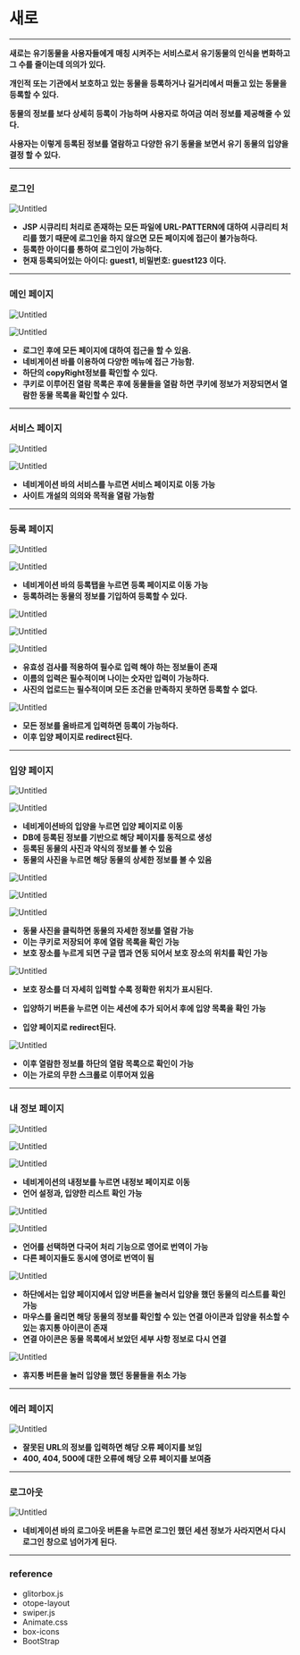 # 새로

---

**새로는 유기동물을 사용자들에게 매칭 시켜주는 서비스로서 유기동물의 인식을 변화하고 그 수를 줄이는데 의의가 있다.**

**개인적 또는 기관에서 보호하고 있는 동물을 등록하거나 길거리에서 떠돌고 있는 동물을 등록할 수 있다.**

**동물의 정보를 보다 상세히 등록이 가능하며 사용자로 하여금 여러 정보를 제공해줄 수 있다.**

**사용자는 이렇게 등록된 정보를 열람하고 다양한 유기 동물을 보면서 유기 동물의 입양을 결정 할 수 있다.**  

---

### 로그인

![Untitled](https://s3-us-west-2.amazonaws.com/secure.notion-static.com/e5fbb5a4-a78b-4126-924a-f20bf83341b3/Untitled.png)

- **JSP 시큐리티 처리로 존재하는 모든 파일에 URL-PATTERN에 대하여 시큐리티 처리를 했기 때문에 로그인을 하지 않으면 모든 페이지에 접근이 불가능하다.**
- **등록한 아이디를 통하여 로그인이 가능하다.**
- **현재 등록되어있는 아이디: guest1, 비밀번호: guest123 이다.**

---

### 메인 페이지

![Untitled](https://s3-us-west-2.amazonaws.com/secure.notion-static.com/ceea20ad-1702-4dbf-96cf-0a2f90c177cc/Untitled.png)

![Untitled](https://s3-us-west-2.amazonaws.com/secure.notion-static.com/1abbf8be-f820-497d-a972-47ec958c997a/Untitled.png)

- **로그인 후에 모든 페이지에 대하여 접근을 할 수 있음.**
- **네비게이션 바를 이용하여 다양한 메뉴에 접근 가능함.**
- **하단의 copyRight정보를 확인할 수 있다.**
- **쿠키로 이루어진 열람 목록은 후에 동물들을 열람 하면 쿠키에 정보가 저장되면서 열람한 동물 목록을 확인할 수 있다.**

---

### 서비스 페이지

![Untitled](https://s3-us-west-2.amazonaws.com/secure.notion-static.com/9b7e226b-40ad-49c4-94d3-96c84f602877/Untitled.png)

![Untitled](https://s3-us-west-2.amazonaws.com/secure.notion-static.com/2c208ee7-f4de-4275-97de-28c096904afd/Untitled.png)

- **네비게이션 바의 서비스를 누르면 서비스 페이지로 이동 가능**
- **사이트 개설의 의의와 목적을 열람 가능함**

---

### 등록 페이지

![Untitled](https://s3-us-west-2.amazonaws.com/secure.notion-static.com/56d5ccf7-ea38-4d98-b920-7548e884a21d/Untitled.png)

![Untitled](https://s3-us-west-2.amazonaws.com/secure.notion-static.com/5eee3f53-14a3-438d-ab42-bec15b25ce2e/Untitled.png)

- **네비게이션 바의 등록탭을 누르면 등록 페이지로 이동 가능**
- **등록하려는 동물의 정보를 기입하여 등록할 수 있다.**

![Untitled](https://s3-us-west-2.amazonaws.com/secure.notion-static.com/90fb177a-9566-4c32-ad9c-4860ce181e0b/Untitled.png)

![Untitled](https://s3-us-west-2.amazonaws.com/secure.notion-static.com/28462577-e330-4fea-b359-bd3a29623174/Untitled.png)

![Untitled](https://s3-us-west-2.amazonaws.com/secure.notion-static.com/c60e0a16-98b2-47e4-a4d1-f58b02c44c29/Untitled.png)

- **유효성 검사를 적용하여 필수로 입력 해야 하는 정보들이 존재**
- **이름의 입력은 필수적이며 나이는 숫자만 입력이 가능하다.**
- **사진의 업로드는 필수적이며 모든 조건을 만족하지 못하면 등록할 수 없다.**

![Untitled](https://s3-us-west-2.amazonaws.com/secure.notion-static.com/027f17a6-22ad-421d-bb11-42894c111f1d/Untitled.png)

- **모든 정보를 올바르게 입력하면 등록이 가능하다.**
- **이후 입양 페이지로 redirect된다.**

---

### 입양 페이지

![Untitled](https://s3-us-west-2.amazonaws.com/secure.notion-static.com/93e4834b-79e7-4cd2-a618-87585cf55023/Untitled.png)

![Untitled](https://s3-us-west-2.amazonaws.com/secure.notion-static.com/e28ecbba-222a-4b6b-ac52-09186f0cf6fb/Untitled.png)

- **네비게이션바의 입양을 누르면 입양 페이지로 이동**
- **DB에 등록된 정보를 기반으로 해당 페이지를 동적으로 생성**
- **등록된 동물의 사진과 약식의 정보를 볼 수 있음**
- **동물의 사진을 누르면 해당 동물의 상세한 정보를 볼 수 있음**

![Untitled](https://s3-us-west-2.amazonaws.com/secure.notion-static.com/a4a98aea-efdc-45f3-8128-fb3d94f575e1/Untitled.png)

![Untitled](https://s3-us-west-2.amazonaws.com/secure.notion-static.com/b1531c4e-d749-43bf-81a7-218b535559e0/Untitled.png)

![Untitled](https://s3-us-west-2.amazonaws.com/secure.notion-static.com/caa4e8dc-d62f-4550-bc76-8794db22d508/Untitled.png)

- **동물 사진을 클릭하면 동물의 자세한 정보를 열람 가능**
- **이는 쿠키로 저장되어 후에 열람 목록을 확인 가능**
- **보호 장소를 누르게 되면 구글 맵과 연동 되어서 보호 장소의 위치를 확인 가능**

![Untitled](https://s3-us-west-2.amazonaws.com/secure.notion-static.com/7b1aaed5-3200-4a89-a793-5840019f8237/Untitled.png)

- **보호 장소를 더 자세히 입력할 수록 정확한 위치가 표시된다.**

- **입양하기 버튼을 누르면 이는 세션에 추가 되어서 후에 입양 목록을 확인 가능**
- **입양 페이지로 redirect된다.**

![Untitled](https://s3-us-west-2.amazonaws.com/secure.notion-static.com/f1fdce5c-556c-4fc6-9778-e666d74d9e7b/Untitled.png)

- **이후 열람한 정보를 하단의 열람 목록으로 확인이 가능**
- **이는 가로의 무한 스크롤로 이루어져 있음**

---

### 내 정보 페이지

![Untitled](https://s3-us-west-2.amazonaws.com/secure.notion-static.com/505b55d9-239c-4343-9e56-681dc9b552b3/Untitled.png)

![Untitled](https://s3-us-west-2.amazonaws.com/secure.notion-static.com/3f6f0588-5d29-44ca-8c10-9763d320851e/Untitled.png)

![Untitled](https://s3-us-west-2.amazonaws.com/secure.notion-static.com/0db54f2d-4199-4e91-b201-97f8eae0515c/Untitled.png)

- **네비게이션의 내정보를 누르면 내정보 페이지로 이동**
- **언어 설정과, 입양한 리스트 확인 가능**

![Untitled](https://s3-us-west-2.amazonaws.com/secure.notion-static.com/27f90a28-8cf7-49c1-9193-81369bfba7c8/Untitled.png)

![Untitled](https://s3-us-west-2.amazonaws.com/secure.notion-static.com/e5b56c8c-e083-4e81-a0c0-383ecac0c8b7/Untitled.png)

- **언어를 선택하면 다국어 처리 기능으로 영어로 번역이 가능**
- **다른 페이지들도 동시에 영어로 번역이 됨**

![Untitled](https://s3-us-west-2.amazonaws.com/secure.notion-static.com/82f1f45f-14e7-4637-b6c6-e7aa092e1616/Untitled.png)

- **하단에서는 입양 페이지에서 입양 버튼을 눌러서 입양을 했던 동물의 리스트를 확인 가능**
- **마우스를 올리면 해당 동물의 정보를 확인할 수 있는 연결 아이콘과 입양을 취소할 수 있는 휴지통 아이콘이 존재**
- **연결 아이콘은 동물 목록에서 보았던 세부 사항 정보로 다시 연결**

![Untitled](https://s3-us-west-2.amazonaws.com/secure.notion-static.com/b13e31ba-e494-40b4-a7e3-48d466987f3e/Untitled.png)

- **휴지통 버튼을 눌러 입양을 했던 동물들을 취소 가능**

---

### 에러 페이지

![Untitled](https://s3-us-west-2.amazonaws.com/secure.notion-static.com/cfe5b458-a51f-4777-8c67-69246ecaef1e/Untitled.png)

- **잘못된 URL의 정보를 입력하면 해당 오류 페이지를 보임**
- **400, 404, 500에 대한 오류에 해당 오류 페이지를 보여줌**

---

### 로그아웃

![Untitled](https://s3-us-west-2.amazonaws.com/secure.notion-static.com/7da18835-068e-4c21-a394-d48499e2a9d7/Untitled.png)

- **네비게이션 바의 로그아웃 버튼을 누르면 로그인 했던 세션 정보가 사라지면서 다시 로그인 창으로 넘어가게 된다.**

---

### reference

- glitorbox.js
- otope-layout
- swiper.js
- Animate.css
- box-icons
- BootStrap
